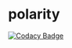# polarity
[![Codacy Badge](https://api.codacy.com/project/badge/Grade/26f09088f70f46eda61633306b2147de)](https://app.codacy.com/manual/ajharry69/polarity?utm_source=github.com&utm_medium=referral&utm_content=ajharry69/polarity&utm_campaign=Badge_Grade_Dashboard)